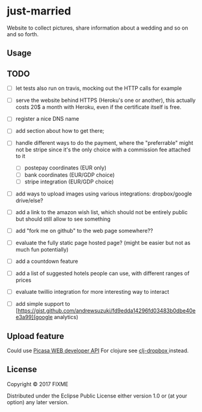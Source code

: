 # just-married

Website to collect pictures, share information about a wedding and so on and so forth.

## Usage

## TODO

- [ ] let tests also run on travis, mocking out the HTTP calls for example
- [ ] serve the website behind HTTPS (Heroku's one or another), this actually costs 20$ a month
      with Heroku, even if the certificate itself is free.

- [ ] register a nice DNS name
- [ ] add section about how to get there;
- [ ] handle different ways to do the payment, where the "preferrable" might not be stripe since it's the only choice with a commission fee attached to it
  - [ ] postepay coordinates (EUR only)
  - [ ] bank coordinates (EUR/GDP choice)
  - [ ] stripe integration (EUR/GDP choice)

- [ ] add ways to upload images using various integrations: dropbox/google drive/else?
- [ ] add a link to the amazon wish list, which should not be entirely public
      but should still allow to see something
- [ ] add "fork me on github" to the web page somewhere??
- [ ] evaluate the fully static page hosted page?
      (might be easier but not as much fun potentially)
- [ ] add a countdown feature
- [ ] add a list of suggested hotels people can use, with different ranges of prices
- [ ] evaluate twillio integration for more interesting way to interact
- [ ] add simple support to [https://gist.github.com/andrewsuzuki/fd9edda14296fd03483b0dbe40ee3a99](google analytics) 


## Upload feature

Could use [Picasa WEB developer API](https://developers.google.com/picasa-web/) 
For clojure see [clj-dropbox ](https://github.com/aria42/clj-dropbox) instead.

## License

Copyright © 2017 FIXME

Distributed under the Eclipse Public License either version 1.0 or (at
your option) any later version.
